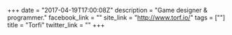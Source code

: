 +++
date = "2017-04-19T17:00:08Z"
description = "Game designer & programmer."
facebook_link = ""
site_link = "http://www.torf.io/"
tags = [""]
title = "Torfi"
twitter_link = ""
+++
